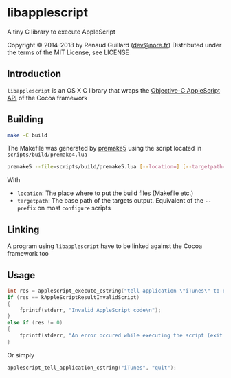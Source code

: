 libapplescript
===========
A tiny C library to execute AppleScript

Copyright © 2014-2018 by Renaud Guillard (dev@nore.fr)
Distributed under the terms of the MIT License, see LICENSE

## Introduction
`libapplescript` is an OS X C library that wraps 
the [Objective-C AppleScript API](https://developer.apple.com/library/mac/documentation/Cocoa/Reference/Foundation/Classes/nsapplescript_Class/Reference/Reference.html) 
of the Cocoa framework  

## Building
```bash
make -C build
```

The Makefile was generated by [premake5](https://github.com/premake/premake-core)
using the script located in `scripts/build/premake4.lua`
```bash
premake5 --file=scripts/build/premake5.lua [--location=] [--targetpath=] gmake
```
With

* `location`: The place where to put the build files (Makefile etc.)
* `targetpath`: The base path of the targets output. Equivalent of the `--prefix` on most `configure` scripts 

## Linking
A program using `libapplescript` have to be linked against the Cocoa framework too

## Usage
```c
int res = applescript_execute_cstring("tell application \"iTunes\" to quit");
if (res == kAppleScriptResultInvalidScript)
{
	fprintf(stderr, "Invalid AppleScript code\n");
}
else if (res != 0)
{
	fprintf(stderr, "An error occured while executing the script (exit code: %d)\n", res);
}
```

Or simply
```c
applescript_tell_application_cstring("iTunes", "quit");
```
